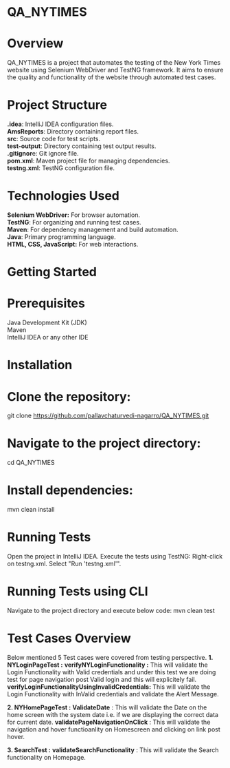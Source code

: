 # QA_NYTIMES
# Overview
QA_NYTIMES is a project that automates the testing of the New York Times website using Selenium WebDriver and TestNG framework. It aims to ensure the quality and functionality of the website through automated test cases.

# Project Structure
**.idea**: IntelliJ IDEA configuration files.                                                                        
**AmsReports**: Directory containing report files.                                                
**src**: Source code for test scripts.                                                        
**test-output**: Directory containing test output results.                                                        
**.gitignor**e: Git ignore file.                                                        
**pom.xml**: Maven project file for managing dependencies.                                                        
**testng.xml**: TestNG configuration file.                                                                

# Technologies Used
**Selenium WebDriver:** For browser automation.                                                                        
**TestNG**: For organizing and running test cases.                                                                        
**Maven**: For dependency management and build automation.                                                                        
**Java**: Primary programming language.                                                                        
**HTML, CSS, JavaScript:** For web interactions.                                                                        

# Getting Started
# Prerequisites
Java Development Kit (JDK)                                                                                                
Maven                                                                                                
IntelliJ IDEA or any other IDE                                                                                                

# Installation
# Clone the repository:
git clone https://github.com/pallavchaturvedi-nagarro/QA_NYTIMES.git
# Navigate to the project directory:
cd QA_NYTIMES
# Install dependencies:
mvn clean install

# Running Tests
Open the project in IntelliJ IDEA.
Execute the tests using TestNG:
Right-click on testng.xml.
Select "Run 'testng.xml'".

# Running Tests using CLI
Navigate to the project directory and execute below code:
mvn clean test


# Test Cases Overview
Below mentioned 5 Test cases were covered from testing perspective.
**1. NYLoginPageTest :**
**verifyNYLoginFunctionality :** This will validate the Login Functionality with Valid credentials and under this test we are doing test for page navigation post Valid login and this will explicitely fail.
**verifyLoginFunctionalityUsingInvalidCredentials:** This will validate the Login Functionality with InValid credentials and validate the Alert Message.

**2. NYHomePageTest :**
**ValidateDate** : This will validate the Date on the home screen with the system date i.e. if we are displaying the correct data for current date.
**validatePageNavigationOnClick** : This will validate the navigation and hover functioanlity on Homescreen and clicking on link post hover.

**3. SearchTest :**
**validateSearchFunctionality** : This will validate the Search functionality on Homepage.


        
            
